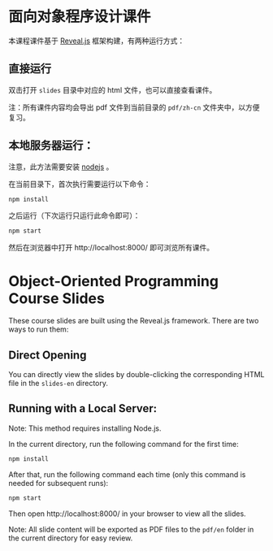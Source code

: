 # 面向对象程序设计课件

本课程课件基于 [Reveal.js](https://revealjs.com/) 框架构建，有两种运行方式：

## 直接运行

双击打开 `slides` 目录中对应的 html 文件，也可以直接查看课件。

注：所有课件内容均会导出 pdf 文件到当前目录的 `pdf/zh-cn` 文件夹中，以方便复习。

## 本地服务器运行：

注意，此方法需要安装 [nodejs](https://nodejs.org/zh-cn) 。

在当前目录下，首次执行需要运行以下命令：

```bash
npm install
```

之后运行（下次运行只运行此命令即可）：

```bash
npm start
```

然后在浏览器中打开 http://localhost:8000/ 即可浏览所有课件。

# Object-Oriented Programming Course Slides

These course slides are built using the Reveal.js framework. There are two ways to run them:

## Direct Opening

You can directly view the slides by double-clicking the corresponding HTML file in the `slides-en` directory.

## Running with a Local Server:

Note: This method requires installing Node.js.

In the current directory, run the following command for the first time:

```bash
npm install
```

After that, run the following command each time (only this command is needed for subsequent runs):

```bash
npm start
```

Then open http://localhost:8000/ in your browser to view all the slides.

Note: All slide content will be exported as PDF files to the `pdf/en` folder in the current directory for easy review.
